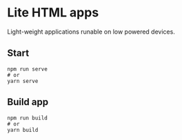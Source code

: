 # Lite HTML apps

Light-weight applications runable on low powered devices.


## Start

```console
npm run serve
# or
yarn serve
```

## Build app

```console
npm run build
# or
yarn build
```


